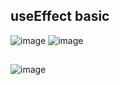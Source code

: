 ## useEffect basic
![image](https://github.com/anjiladhikari/React-Journey/assets/21165474/16191ff6-3bda-4096-ba54-1d11deb5cc1c)
![image](https://github.com/anjiladhikari/React-Journey/assets/21165474/5a8b9f1e-7cbc-4395-8457-7f0cad37afb3)

##
![image](https://github.com/anjiladhikari/React-Journey/assets/21165474/31ced2da-1b7c-4560-b151-a2a9d9b082c8)
